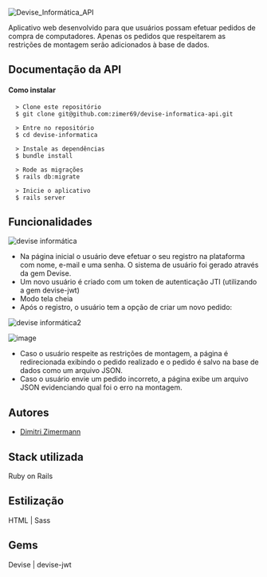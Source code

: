 
![Devise_Informática_API](https://user-images.githubusercontent.com/104525881/195370591-ff0416bd-dd72-4794-ba99-d8a846d0064b.png)


Aplicativo web desenvolvido para que usuários possam efetuar pedidos de compra de computadores. Apenas os pedidos que respeitarem as restrições de montagem serão adicionados à base de dados.


## Documentação da API


#### Como instalar

```
  > Clone este repositório
  $ git clone git@github.com:zimer69/devise-informatica-api.git
```
```
  > Entre no repositório
  $ cd devise-informatica
```
```
  > Instale as dependências
  $ bundle install
```
```
  > Rode as migrações
  $ rails db:migrate
```
```
  > Inicie o aplicativo
  $ rails server
```
## Funcionalidades

![devise informática](https://user-images.githubusercontent.com/104525881/195373654-d3c0f690-9a5e-447c-a66b-080aa349a8ff.png)

- Na página inicial o usuário deve efetuar o seu registro na plataforma com nome, e-mail e uma senha. O sistema de usuário foi gerado através da gem Devise.
- Um novo usuário é criado com um token de autenticação JTI (utilizando a gem devise-jwt)
- Modo tela cheia
- Após o registro, o usuário tem a opção de criar um novo pedido:

![devise informática2](https://user-images.githubusercontent.com/104525881/195374794-80b101b1-9b57-477e-98c5-5e50a1565aa4.png)

![image](https://user-images.githubusercontent.com/104525881/195375177-766093ca-2c9d-4ecb-996e-fb1179607c3d.png)

- Caso o usuário respeite as restrições de montagem, a página é redirecionada exibindo o pedido realizado e o pedido é salvo na base de dados como um arquivo JSON.
- Caso o usuário envie um pedido incorreto, a página exibe um arquivo JSON evidenciando qual foi o erro na montagem.

## Autores

- [Dimitri Zimermann](https://www.github.com/zimer69)


## Stack utilizada

Ruby on Rails

## Estilização

HTML | Sass

## Gems

Devise | devise-jwt
